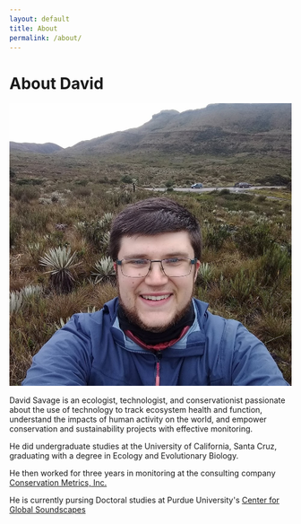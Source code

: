 ```yaml
---
layout: default
title: About
permalink: /about/
---
```

# About David
<img src="https://github.com/dtsavage/dtsavage.github.io/raw/master/Images/paramo_selfie.jpg" width="600">

David Savage is an ecologist, technologist, and conservationist passionate about the use of technology to track ecosystem health and function, understand the impacts of human activity on the world, and empower conservation and sustainability projects with effective monitoring.

He did undergraduate studies at the University of California, Santa Cruz, graduating with a degree in Ecology and Evolutionary Biology.

He then worked for three years in monitoring at the consulting company [Conservation Metrics, Inc.](conservationmetrics.com)

He is currently pursing Doctoral studies at Purdue University's [Center for Global Soundscapes](https://centerforglobalsoundscapes.org/)

